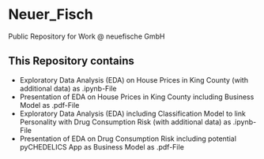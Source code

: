 # Neuer_Fisch
Public Repository for Work @ neuefische GmbH

## This Repository contains
- Exploratory Data Analysis (EDA) on House Prices in King County (with additional data) as .ipynb-File
- Presentation of EDA on House Prices in King County including Business Model as .pdf-File
- Exploratory Data Analysis (EDA) including Classification Model to link Personality with Drug Consumption Risk (with additional data) as .ipynb-File
- Presentation of EDA on Drug Consumption Risk including potential pyCHEDELICS App as Business Model as .pdf-File
